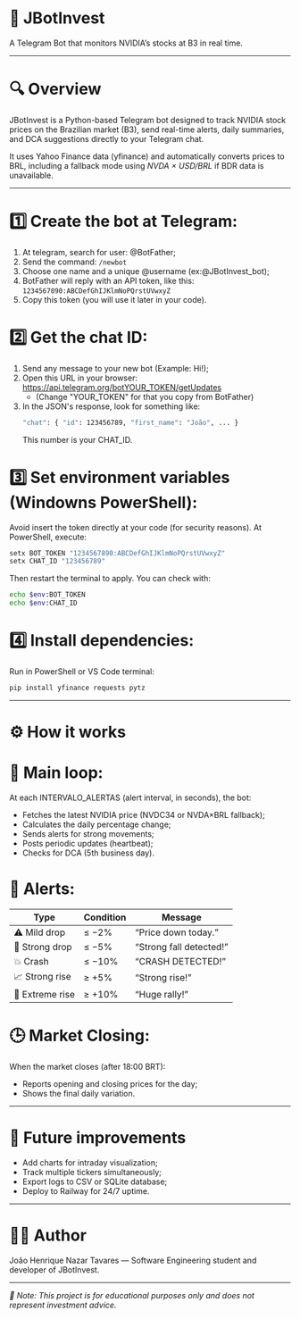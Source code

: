 # 🤖 JBotInvest

A Telegram Bot that monitors NVIDIA’s stocks at B3 in real time.

---
# 🔍 Overview

JBotInvest is a Python-based Telegram bot designed to track NVIDIA stock prices on the Brazilian market (B3), send real-time alerts, daily summaries, and DCA suggestions directly to your Telegram chat.

It uses Yahoo Finance data (yfinance) and automatically converts prices to BRL, including a fallback mode using *NVDA × USD/BRL* if BDR data is unavailable.

---
# 1️⃣ Create the bot at Telegram:
1. At telegram, search for user: @BotFather;
2. Send the command: ```/newbot```
3. Choose one name and a unique @username (ex:@JBotInvest_bot);
4. BotFather will reply with an API token, like this: ``` 1234567890:ABCDefGhIJKlmNoPQrstUVwxyZ ```
5. Copy this token (you will use it later in your code).

# 2️⃣ Get the chat ID:
1. Send any message to your new bot (Example: Hi!);
2. Open this URL in your browser: https://api.telegram.org/botYOUR_TOKEN/getUpdates
   - (Change "YOUR_TOKEN" for that you copy from BotFather)
3. In the JSON's response, look for something like:
   ```bash
   "chat": { "id": 123456789, "first_name": "João", ... }
   ```
   This number is your CHAT_ID.

# 3️⃣ Set environment variables (Windowns PowerShell):
Avoid insert the token directly at your code (for security reasons).
At PowerShell, execute: 
```bash
setx BOT_TOKEN "1234567890:ABCDefGhIJKlmNoPQrstUVwxyZ"
setx CHAT_ID "123456789"
```
Then restart the terminal to apply.
You can check with:
```bash
echo $env:BOT_TOKEN
echo $env:CHAT_ID
```

# 4️⃣ Install dependencies:
Run in PowerShell or VS Code terminal: 
```bash
pip install yfinance requests pytz
```
---
# ⚙️ How it works

# 🔁 Main loop:
At each INTERVALO_ALERTAS (alert interval, in seconds), the bot:

- Fetches the latest NVIDIA price (NVDC34 or NVDA×BRL fallback);
- Calculates the daily percentage change;
- Sends alerts for strong movements;
- Posts periodic updates (heartbeat);
- Checks for DCA (5th business day).

# 💬 Alerts:
| Type            | Condition | Message                 |
| --------------- | --------- | ----------------------- |
| ⚠️ Mild drop    | ≤ −2%     | “Price down today.”     |
| 🚨 Strong drop  | ≤ −5%     | “Strong fall detected!” |
| 💥 Crash        | ≤ −10%    | “CRASH DETECTED!”       |
| 📈 Strong rise  | ≥ +5%     | “Strong rise!”          |
| 💸 Extreme rise | ≥ +10%    | “Huge rally!”           |

# 🕒 Market Closing: 
When the market closes (after 18:00 BRT):
- Reports opening and closing prices for the day;
- Shows the final daily variation.

---

# 🔧 Future improvements

- Add charts for intraday visualization;
- Track multiple tickers simultaneously;
- Export logs to CSV or SQLite database;
- Deploy to Railway for 24/7 uptime.

---

# 👨‍💻 Author
João Henrique Nazar Tavares — Software Engineering student and developer of JBotInvest.

---

*💬 Note: This project is for educational purposes only and does not represent investment advice.*
